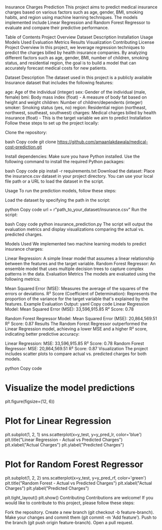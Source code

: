 Insurance Charges Prediction
This project aims to predict medical insurance charges based on various factors such as age, gender, BMI, smoking habits, and region using machine learning techniques. The models implemented include Linear Regression and Random Forest Regressor to evaluate and compare their predictive performance.

Table of Contents
Project Overview
Dataset Description
Installation
Usage
Models Used
Evaluation Metrics
Results
Visualization
Contributing
License
Project Overview
In this project, we leverage regression techniques to predict the charges billed by health insurance companies. By analyzing different factors such as age, gender, BMI, number of children, smoking status, and residential region, the goal is to build a model that can accurately forecast medical costs for new patients.

Dataset Description
The dataset used in this project is a publicly available Insurance dataset that includes the following features:

age: Age of the individual (integer)
sex: Gender of the individual (male, female)
bmi: Body mass index (float) - A measure of body fat based on height and weight
children: Number of children/dependents (integer)
smoker: Smoking status (yes, no)
region: Residential region (northeast, northwest, southeast, southwest)
charges: Medical charges billed by health insurance (float) - This is the target variable we aim to predict
Installation
Follow these steps to set up the project locally:

Clone the repository:

bash
Copy code
git clone https://github.com/amaanlakdawala/medical-cost-prediction.git

Install dependencies: Make sure you have Python installed. Use the following command to install the required Python packages:

bash
Copy code
pip install -r requirements.txt
Download the dataset: Place the insurance.csv dataset in your project directory. You can use your local file path or a URL to load the dataset in the script.

Usage
To run the prediction models, follow these steps:

Load the dataset by specifying the path in the script:

python
Copy code
url = r"path_to_your_dataset/insurance.csv"
Run the script:

bash
Copy code
python insurance_prediction.py
The script will output the evaluation metrics and display visualizations comparing the actual vs. predicted charges.

Models Used
We implemented two machine learning models to predict insurance charges:

Linear Regression:
A simple linear model that assumes a linear relationship between the features and the target variable.
Random Forest Regressor:
An ensemble model that uses multiple decision trees to capture complex patterns in the data.
Evaluation Metrics
The models are evaluated using the following metrics:

Mean Squared Error (MSE): Measures the average of the squares of the errors or deviations.
R² Score (Coefficient of Determination): Represents the proportion of the variance for the target variable that's explained by the features.
Example Evaluation Output:
yaml
Copy code
Linear Regression Model:
Mean Squared Error (MSE): 33,596,915.85
R² Score: 0.78

Random Forest Regressor Model:
Mean Squared Error (MSE): 20,864,569.51
R² Score: 0.87
Results
The Random Forest Regressor outperformed the Linear Regression model, achieving a lower MSE and a higher R² score, indicating better predictive accuracy:

Linear Regression:
MSE: 33,596,915.85
R² Score: 0.78
Random Forest Regressor:
MSE: 20,864,569.51
R² Score: 0.87
Visualization
The project includes scatter plots to compare actual vs. predicted charges for both models.

python
Copy code
# Visualize the model predictions
plt.figure(figsize=(12, 6))

# Plot for Linear Regression
plt.subplot(1, 2, 1)
sns.scatterplot(x=y_test, y=y_pred_lr, color='blue')
plt.title("Linear Regression - Actual vs Predicted Charges")
plt.xlabel("Actual Charges")
plt.ylabel("Predicted Charges")

# Plot for Random Forest Regressor
plt.subplot(1, 2, 2)
sns.scatterplot(x=y_test, y=y_pred_rf, color='green')
plt.title("Random Forest - Actual vs Predicted Charges")
plt.xlabel("Actual Charges")
plt.ylabel("Predicted Charges")

plt.tight_layout()
plt.show()
Contributing
Contributions are welcome! If you would like to contribute to this project, please follow these steps:

Fork the repository.
Create a new branch (git checkout -b feature-branch).
Make your changes and commit them (git commit -m 'Add feature').
Push to the branch (git push origin feature-branch).
Open a pull request.